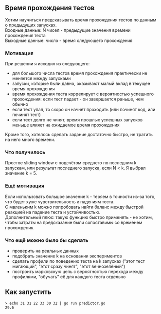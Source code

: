 ## Время прохождения тестов
Хотим научиться предсказывать время прохождения тестов по данным о предыдущих запусках.<br>
Входные данные: N чисел - предыдущие значения времени прохождения теста<br>
Выходные данные: число - время следующего прохождения<br>


### Мотивация
При решении я исходил из следующего:
* для большого числа тестов время прохождения практически не меняется между запусками
* запуски, которые были давно, оказывают малый вклад в текущее время прохождения
* время прохождения теста коррелирует с вероятностью успешного прохождения: если тест падает - он завершается раньше, чем обычно
* если тест упал, то скоро он начнёт проходить (или починят код, или починят тест)
* если тест долго не чинят, время прошлых успешных запусков меньше влияет на ожидаемое время прохождения

Кроме того, хотелось сделать задание достаточно быстро, не тратить на него много времени.

### Что получилось
Простое sliding window с подсчётом среднего по последним k запускам, или результат последнего запуска, если N < k.
Я выбрал значение k = 5.

### Ещё мотивация
Если использовать большое значение k - теряем в точности из-за того, что будет хуже чувствительность к падениям теста.<br>
С маленьким k можно попробовать найти баланс между быстрой реакцией на падение теста и устойчивостью.<br>
Дополнительный плюс: такую функцию быстро применять - не хотим, чтобы затраты на предсказание были сопоставимы со временем прохождения.<br>


### Что ещё можно было бы сделать
* проверить на реальных данных
* подобрать значение k на основании экспериментов
* сделать профили по поведению теста на k запусках ("этот тест мигающий", "этот сразу чинят", "этот вечнозелёный")
* построить марковскую цепь с вероятностью перехода между профилями, "обучать" её для каждого теста отдельно


## Как запустить
```
> echo 31 31 22 33 30 32 | go run predictor.go
29.6
```